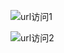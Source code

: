 ![url访问1](/Users/nidingfan/Desktop/Notes/Network/media/url访问1.jpg)

![url访问2](/Users/nidingfan/Desktop/Notes/Network/media/url访问2.jpg)